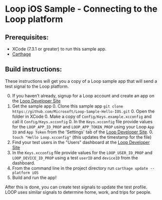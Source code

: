 # Loop iOS Sample - Connecting to the Loop platform

## Prerequisites:
  * XCode (7.3.1 or greater) to run this sample app.
  * [Carthage](https://github.com/Carthage/Carthage)

## Build instructions:
These instructions will get you a copy of a Loop sample app that will send a test signal to the Loop platform.

  0. If you haven’t already, signup for a Loop account and create an app on the [Loop Developer Site](https://www.loop.ms)
  0. Get the sample app
    0. Clone this sample app `git clone https://github.com/Microsoft/Loop-Sample-Hello-IOS.git`
    0. Open the folder in XCode
    0. Make a copy of `Config/Keys.example.xcconfig` and call it `Config/Keys.xcconfig`
    0. In the `Keys.xcconfig` file provide values for the `LOOP_APP_ID_PROP` and `LOOP_APP_TOKEN_PROP` using your Loop `App ID` and `App Token` from the 'Settings' tab of the [Loop Developer Site](https://www.loop.ms).
    0. `touch "Hello Loop.xcconfig"` (this updates the timestamp for the file)
  0. Find your test users in the "Users" dashboard at the [Loop Developer Site](https://www.loop.ms)
  0. In the `Keys.xcconfig` file provide values for the `LOOP_USER_ID_PROP` and `LOOP_DEVICE_ID_PROP` using a test `userID` and `deviceID` from the dashboard.
  0. From the command line in the project directory run `carthage update --platform iOS`
  0. Build and run the app!

After this is done, you can create test signals to update the test profile. LOOP uses similar signals to determine home, work, and trips for people.
